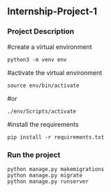 ## Internship-Project-1
### Project Description
#create a virtual environment

```
python3 -m venv env
```
#activate the virtual environment

```
source env/bin/activate
```
#or
```
./env/Scripts/activate
```
#install the requirements

```
pip install -r requirements.txt
```
### Run the project
```
python manage.py makemigrations
python manage.py migrate
python manage.py runserver
```
